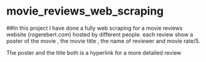 # movie_reviews_web_scraping

##In this project I have done a fully web scraping for a movie reviews website (rogerebert.com) hosted by different people.
 each review show a poster of the movie , the movie title , the name of reviewer and movie rate/5. 

The poster and the title both is a hyperlink for a more detailed review 
